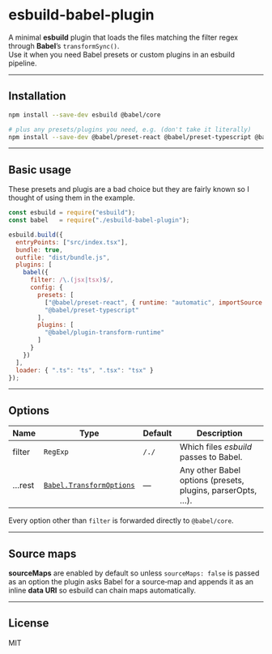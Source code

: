 # esbuild-babel-plugin

A minimal **esbuild** plugin that loads the files matching the filter regex through **Babel**’s `transformSync()`.  
Use it when you need Babel presets or custom plugins in an esbuild pipeline.

---

## Installation

```sh
npm install --save-dev esbuild @babel/core

# plus any presets/plugins you need, e.g. (don't take it literally)
npm install --save-dev @babel/preset-react @babel/preset-typescript @babel/plugin-transform-runtime
```

---

## Basic usage
These presets and plugis are a bad choice but they are fairly known so I thought of using them in the example.

```js
const esbuild = require("esbuild");
const babel   = require("./esbuild-babel-plugin");

esbuild.build({
  entryPoints: ["src/index.tsx"],
  bundle: true,
  outfile: "dist/bundle.js",
  plugins: [
    babel({
      filter: /\.(jsx|tsx)$/,
      config: {
        presets: [
          ["@babel/preset-react", { runtime: "automatic", importSource: "preact" }],
          "@babel/preset-typescript"
        ],
        plugins: [
          "@babel/plugin-transform-runtime"
        ]
      }
    })
  ],
  loader: { ".ts": "ts", ".tsx": "tsx" }
});
```

---

## Options

| Name   | Type                                                           | Default | Description                                                |
| ------ | -------------------------------------------------------------- | ------- | ---------------------------------------------------------- |
| filter | `RegExp`                                                       | `/./`   | Which files *esbuild* passes to Babel.                     |
| …rest  | [`Babel.TransformOptions`](https://babeljs.io/docs/en/options) | —       | Any other Babel options (presets, plugins, parserOpts, …). |

Every option other than `filter` is forwarded directly to `@babel/core`.

---

## Source maps

**sourceMaps** are enabled by default so unless `sourceMaps: false` is passed as an option 
the plugin asks Babel for a source‑map and appends it as an inline **data URI** so esbuild 
can chain maps automatically.

---

## License

MIT
